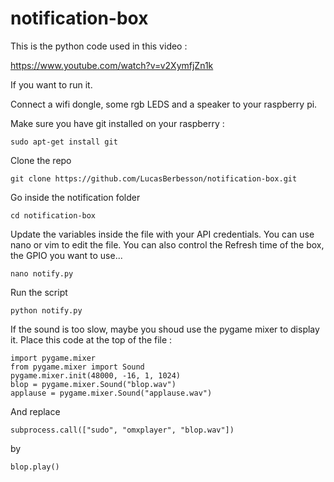 # notification-box
This is the python code used in this video : 

https://www.youtube.com/watch?v=v2XymfjZn1k

If you want to run it. 

Connect a wifi dongle, some rgb LEDS and a speaker to your raspberry pi. 

Make sure you have git installed on your raspberry :
```
sudo apt-get install git
```
Clone the repo
```
git clone https://github.com/LucasBerbesson/notification-box.git
```
Go inside the notification folder
```
cd notification-box
```
Update the variables inside the file with your API credentials. You can use nano or vim to edit the file. 
You can also control the Refresh time of the box, the GPIO you want to use...
```
nano notify.py
```
Run the script
```
python notify.py
```

If the sound is too slow, maybe you shoud use the pygame mixer to display it. 
Place this code at the top of the file :
```
import pygame.mixer
from pygame.mixer import Sound
pygame.mixer.init(48000, -16, 1, 1024)
blop = pygame.mixer.Sound("blop.wav")
applause = pygame.mixer.Sound("applause.wav")
```
And replace 
```
subprocess.call(["sudo", "omxplayer", "blop.wav"])
```
by 
```
blop.play()
```
